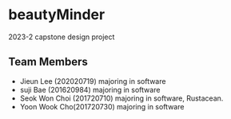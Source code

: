 # beautyMinder
2023-2 capstone design project


## Team Members <br/>
- Jieun Lee (202020719) majoring in software <br/>
- suji Bae (201620984) majoring in software <br />
- Seok Won Choi (201720710) majoring in software, Rustacean. <br />
- Yoon Wook Cho(201720730) majoring in software
